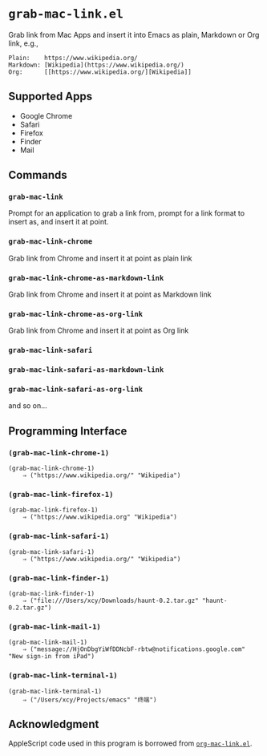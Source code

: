 # `grab-mac-link.el`

Grab link from Mac Apps and insert it into Emacs as plain, Markdown or Org link, e.g.,

    Plain:    https://www.wikipedia.org/
    Markdown: [Wikipedia](https://www.wikipedia.org/)
    Org:      [[https://www.wikipedia.org/][Wikipedia]]

## Supported Apps

- Google Chrome
- Safari
- Firefox
- Finder
- Mail

## Commands

### `grab-mac-link`

Prompt for an application to grab a link from, prompt for a link
format to insert as, and insert it at point.

### `grab-mac-link-chrome`

Grab link from Chrome and insert it at point as plain link

### `grab-mac-link-chrome-as-markdown-link`

Grab link from Chrome and insert it at point as Markdown link

### `grab-mac-link-chrome-as-org-link`

Grab link from Chrome and insert it at point as Org link

### `grab-mac-link-safari`
### `grab-mac-link-safari-as-markdown-link`
### `grab-mac-link-safari-as-org-link`

and so on...

## Programming Interface

### `(grab-mac-link-chrome-1)`

``` emacs-lisp
(grab-mac-link-chrome-1)
    ⇒ ("https://www.wikipedia.org/" "Wikipedia")
```

### `(grab-mac-link-firefox-1)`

``` emacs-lisp
(grab-mac-link-firefox-1)
    ⇒ ("https://www.wikipedia.org" "Wikipedia")
```

### `(grab-mac-link-safari-1)`

``` emacs-lisp
(grab-mac-link-safari-1)
    ⇒ ("https://www.wikipedia.org/" "Wikipedia")
```

### `(grab-mac-link-finder-1)`

``` emacs-lisp
(grab-mac-link-finder-1)
    ⇒ ("file:///Users/xcy/Downloads/haunt-0.2.tar.gz" "haunt-0.2.tar.gz")
```

### `(grab-mac-link-mail-1)`

``` emacs-lisp
(grab-mac-link-mail-1)
    ⇒ ("message://HjOnDbgYiWfDDNcbF-rbtw@notifications.google.com" "New sign-in from iPad")
```

### `(grab-mac-link-terminal-1)`

``` emacs-lisp
(grab-mac-link-terminal-1)
    ⇒ ("/Users/xcy/Projects/emacs" "终端")
```

## Acknowledgment

AppleScript code used in this program is borrowed from [`org-mac-link.el`](http://orgmode.org/worg/org-contrib/org-mac-link.html).
